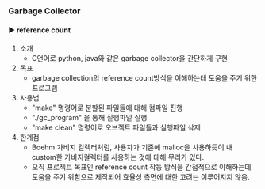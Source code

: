 ### Garbage Collector

#### ▶ reference count

1. 소개
   - C언어로 python, java와 같은 garbage collector을 간단하게 구현
2. 목표
   - garbage collection의 reference count방식을 이해하는데 도움을 주기 위한 프로그램
3. 사용법
   - "make" 명령어로 분할된 파일들에 대해 컴파일 진행
   - "./gc_program" 을 통해 실행파일 실행
   - "make clean" 명령어로 오브젝트 파일들과 실행파일 삭제
4. 한계점
   - Boehm 가비지 컬렉터처럼, 사용자가 기존에 malloc을 사용하듯이 내 custom한 가비지컬렉터를 사용하는 것에 대해 무리가 있다.
   - 오직 프로젝트 목표인 reference count 작동 방식을 간접적으로 이해하는데 도움을 주기 위함으로 제작되어 효율성 측면에 대한 고려는 이루어지지 않음. 
